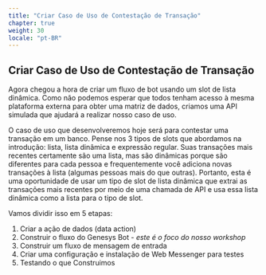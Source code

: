 ```yaml
---
title: "Criar Caso de Uso de Contestação de Transação"
chapter: true
weight: 30
locale: "pt-BR"
---
```


## Criar Caso de Uso de Contestação de Transação

Agora chegou a hora de criar um fluxo de bot usando um slot de lista dinâmica. Como não podemos esperar que todos tenham acesso à mesma plataforma externa para obter uma matriz de dados, criamos uma API simulada que ajudará a realizar nosso caso de uso. 

O caso de uso que desenvolveremos hoje será para contestar uma transação em um banco. Pense nos 3 tipos de slots que abordamos na introdução: lista, lista dinâmica e expressão regular. Suas transações mais recentes certamente são uma lista, mas são dinâmicas porque são diferentes para cada pessoa e frequentemente você adiciona novas transações à lista (algumas pessoas mais do que outras). Portanto, esta é uma oportunidade de usar um tipo de slot de lista dinâmica que extrai as transações mais recentes por meio de uma chamada de API e usa essa lista dinâmica como a lista para o tipo de slot. 

Vamos dividir isso em 5 etapas: 

1. Criar a ação de dados (data action)
2. Construir o fluxo do Genesys Bot - *este é o foco do nosso workshop* 
3. Construir um fluxo de mensagem de entrada
4. Criar uma configuração e instalação de Web Messenger para testes
5. Testando o que Construimos